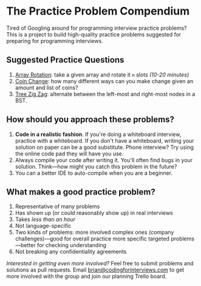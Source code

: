 # The Practice Problem Compendium

Tired of Googling around for programming interview practice problems? This is a project to build high-quality practice problems suggested for preparing for programming interviews.

## Suggested Practice Questions

1. [Array Rotation](array_rotate): take a given array and rotate it `n` slots *(10-20 minutes)*
2. [Coin Change](coin_change): how many different ways can you make change given an amount and list of coins?
3. [Tree Zig Zag](tree_zig_zag): alternate between the left-most and right-most nodes in a BST.

## How should you approach these problems?

1. **Code in a realistic fashion**. If you're doing a whiteboard interview, practice with a whiteboard. If you don't have a whiteboard, writing your solution on paper can be a good substitute. Phone interview? Try using the online code pad they will have you use.
2. Always compile your code after writing it. You'll often find bugs in your solution. Think—how might you catch this problem in the future?
3. You can a better IDE to auto-compile when you are a beginner.

## What makes a good practice problem?

1. Representative of many problems
2. Has shown up (or could reasonably show up) in real interviews
3. Takes *less than an hour*
4. Not language-specific
5. Two kinds of problems:
    more involved complex ones (company challenges)—good for overall practice
    more specific targeted problems—better for checking understanding
6. Not breaking any confidentiality agreements

*Interested in getting even more involved?* Feel free to submit problems and solutions as pull requests. Email brian@codingforinterviews.com to get more involved with the group and join our planning Trello board.
